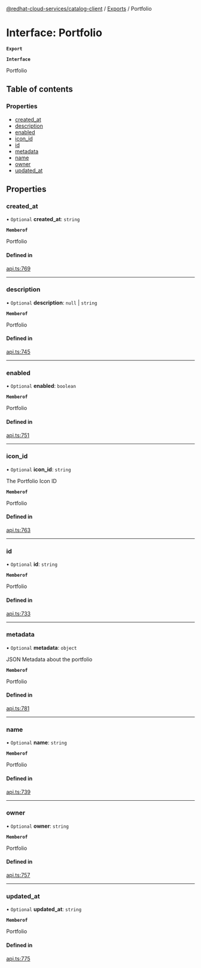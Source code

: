 [@redhat-cloud-services/catalog-client](../README.md) / [Exports](../modules.md) / Portfolio

# Interface: Portfolio

**`Export`**

**`Interface`**

Portfolio

## Table of contents

### Properties

- [created\_at](Portfolio.md#created_at)
- [description](Portfolio.md#description)
- [enabled](Portfolio.md#enabled)
- [icon\_id](Portfolio.md#icon_id)
- [id](Portfolio.md#id)
- [metadata](Portfolio.md#metadata)
- [name](Portfolio.md#name)
- [owner](Portfolio.md#owner)
- [updated\_at](Portfolio.md#updated_at)

## Properties

### created\_at

• `Optional` **created\_at**: `string`

**`Memberof`**

Portfolio

#### Defined in

[api.ts:769](https://github.com/RedHatInsights/javascript-clients/blob/master/packages/catalog/api.ts#L769)

___

### description

• `Optional` **description**: ``null`` \| `string`

**`Memberof`**

Portfolio

#### Defined in

[api.ts:745](https://github.com/RedHatInsights/javascript-clients/blob/master/packages/catalog/api.ts#L745)

___

### enabled

• `Optional` **enabled**: `boolean`

**`Memberof`**

Portfolio

#### Defined in

[api.ts:751](https://github.com/RedHatInsights/javascript-clients/blob/master/packages/catalog/api.ts#L751)

___

### icon\_id

• `Optional` **icon\_id**: `string`

The Portfolio Icon ID

**`Memberof`**

Portfolio

#### Defined in

[api.ts:763](https://github.com/RedHatInsights/javascript-clients/blob/master/packages/catalog/api.ts#L763)

___

### id

• `Optional` **id**: `string`

**`Memberof`**

Portfolio

#### Defined in

[api.ts:733](https://github.com/RedHatInsights/javascript-clients/blob/master/packages/catalog/api.ts#L733)

___

### metadata

• `Optional` **metadata**: `object`

JSON Metadata about the portfolio

**`Memberof`**

Portfolio

#### Defined in

[api.ts:781](https://github.com/RedHatInsights/javascript-clients/blob/master/packages/catalog/api.ts#L781)

___

### name

• `Optional` **name**: `string`

**`Memberof`**

Portfolio

#### Defined in

[api.ts:739](https://github.com/RedHatInsights/javascript-clients/blob/master/packages/catalog/api.ts#L739)

___

### owner

• `Optional` **owner**: `string`

**`Memberof`**

Portfolio

#### Defined in

[api.ts:757](https://github.com/RedHatInsights/javascript-clients/blob/master/packages/catalog/api.ts#L757)

___

### updated\_at

• `Optional` **updated\_at**: `string`

**`Memberof`**

Portfolio

#### Defined in

[api.ts:775](https://github.com/RedHatInsights/javascript-clients/blob/master/packages/catalog/api.ts#L775)
